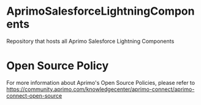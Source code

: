 # AprimoSalesforceLightningComponents
Repository that hosts all Aprimo Salesforce Lightning Components

# Open Source Policy

For more information about Aprimo's Open Source Policies, please refer to
https://community.aprimo.com/knowledgecenter/aprimo-connect/aprimo-connect-open-source


